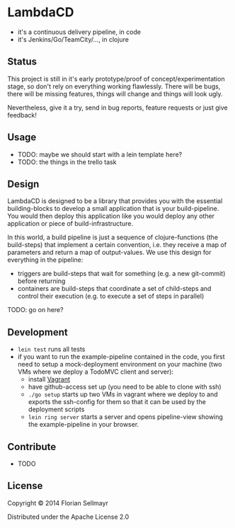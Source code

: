 # LambdaCD

* it's a continuous delivery pipeline, in code
* it's Jenkins/Go/TeamCity/..., in clojure


## Status

This project is still in it's early prototype/proof of concept/experimentation stage, so don't rely on everything working flawlessly. There will be bugs, there will be missing features, things will change and things will look ugly.

Nevertheless, give it a try, send in bug reports, feature requests or just give feedback!

## Usage

* TODO: maybe we should start with a lein template here?
* TODO: the things in the trello task

## Design

LambdaCD is designed to be a library that provides you with the essential building-blocks to develop a small application that is your build-pipeline. You would then deploy this application like you would deploy any other application or piece of build-infrastructure.

In this world, a build pipeline is just a sequence of clojure-functions (the build-steps) that implement a certain convention, i.e. they receive a map of parameters and return a map of output-values. We use this design for everything in the pipeline:
* triggers are build-steps that wait for something (e.g. a new git-commit) before returning
* containers are build-steps that coordinate a set of child-steps and control their execution (e.g. to execute a set of steps in parallel)

TODO: go on here?


## Development

* `lein test` runs all tests
* if you want to run the example-pipeline contained in the code, you first need to setup a mock-deployment environment on your machine (two VMs where we deploy a TodoMVC client and server):
  * install [Vagrant](http://www.vagrantup.com/downloads.html)
  * have github-access set up (you need to be able to clone with ssh)
  * `./go setup` starts up two VMs in vagrant where we deploy to and exports the ssh-config for them so that it can be used by the deployment scripts
  * `lein ring server` starts a server and opens pipeline-view showing the example-pipeline in your browser.


## Contribute

* TODO

## License

Copyright © 2014 Florian Sellmayr

Distributed under the Apache License 2.0
